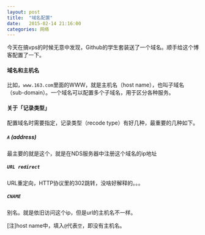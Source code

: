 ```yaml
---     
layout: post     
title:  "域名配置"     
date:   2015-02-14 21:16:00     
categories: 网络     
---     
```


今天在搞vps的时候无意中发现，Github的学生套装送了一个域名。顺手给这个博客配置了一下。

#### 域名和主机名
比如，`www.163.com`里面的WWW，就是主机名（host name），也叫子域名（sub-domain）。一个域名可以配置多个子域名，用于区分各种服务。

#### 关于「记录类型」
配置域名时需要指定，记录类型（recode type）有好几种，最重要的几种如下。
##### `A` (address)
最主要的就是这个，就是在NDS服务器中注册这个域名的ip地址
##### `URL redirect`
URL重定向，HTTP协议里的302跳转，没啥好解释的。。。
##### `CNAME`
别名。就是依旧访问这个ip，但是url的主机名不一样。    

[注]host name中，填入`@`代表`空`，即没有主机名。

